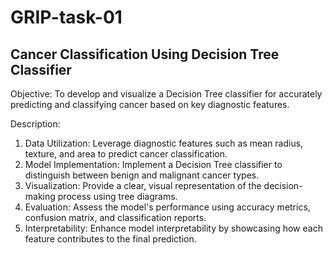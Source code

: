 # GRIP-task-01
## Cancer Classification Using Decision Tree Classifier

Objective:
To develop and visualize a Decision Tree classifier for accurately predicting and classifying cancer based on key diagnostic features.

Description:
1. Data Utilization: Leverage diagnostic features such as mean radius, texture, and area to predict cancer classification.
2. Model Implementation: Implement a Decision Tree classifier to distinguish between benign and malignant cancer types.
3. Visualization: Provide a clear, visual representation of the decision-making process using tree diagrams.
4. Evaluation: Assess the model's performance using accuracy metrics, confusion matrix, and classification reports.
5. Interpretability: Enhance model interpretability by showcasing how each feature contributes to the final prediction.
